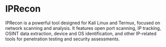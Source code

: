 # IPRecon
IPRecon is a powerful tool designed for Kali Linux and Termux, focused on network scanning and analysis. It features open port scanning, IP tracking, OSINT data extraction, device and OS identification, and other IP-related tools for penetration testing and security assessments.
